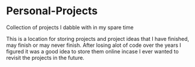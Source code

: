 # Personal-Projects

Collection of projects I dabble with in my spare time

This is a location for storing projects and project ideas that I have finished, may finish or may never finish. After losing alot of code over the years I figured it was a good idea to store them online incase I ever wanted to revisit the projects in the future.
